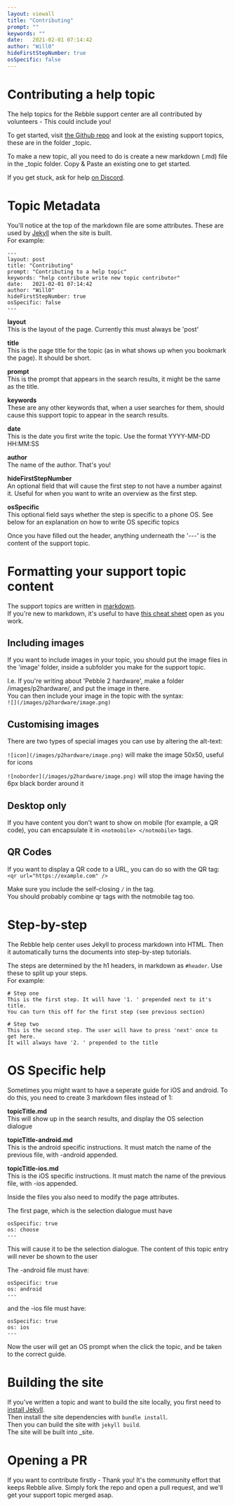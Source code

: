 ```yaml
---
layout: viewall
title: "Contributing"
prompt: ""
keywords: ""
date:   2021-02-01 07:14:42
author: "Will0"
hideFirstStepNumber: true
osSpecific: false
---
```


# Contributing a help topic

The help topics for the Rebble support center are all contributed by volunteers - This could include you!     

To get started, visit [the Github repo](https://github.com/pebble-dev/rebble-help) and look at the existing support topics, these are in the folder _topic.    

To make a new topic, all you need to do is create a new markdown (.md) file in the _topic folder. Copy & Paste an existing one to get started.   

If you get stuck, ask for help [on Discord](https://rebble.io/discord).

# Topic Metadata

You'll notice at the top of the markdown file are some attributes. These are used by [Jekyll](https://jekyllrb.com) when the site is built.   
For example:

    ---
    layout: post
    title: "Contributing"
    prompt: "Contributing to a help topic"
    keywords: "help contribute write new topic contributor"
    date:   2021-02-01 07:14:42
    author: "Will0"
    hideFirstStepNumber: true
    osSpecific: false
    ---

**layout**   
This is the layout of the page. Currently this must always be 'post'    

**title**   
This is the page title for the topic (as in what shows up when you bookmark the page). It should be short.     

**prompt**   
This is the prompt that appears in the search results, it might be the same as the title.

**keywords**   
These are any other keywords that, when a user searches for them, should cause this support topic to appear in the search results.

**date**   
This is the date you first write the topic. Use the format YYYY-MM-DD HH:MM:SS

**author**   
The name of the author. That's you!

**hideFirstStepNumber**   
An optional field that will cause the first step to not have a number against it. Useful for when you want to write an overview as the first step.

**osSpecific**   
This optional field says whether the step is specific to a phone OS. See below for an explanation on how to write OS specific topics

Once you have filled out the header, anything underneath the '---' is the content of the support topic.
    

# Formatting your support topic content

The support topics are written in [markdown](https://en.wikipedia.org/wiki/Markdown).    
If you're new to markdown, it's useful to have [this cheat sheet](https://github.com/adam-p/markdown-here/wiki/Markdown-Cheatsheet) open as you work. 

## Including images

If you want to include images in your topic, you should put the image files in the 'image' folder, inside a subfolder you make for the support topic.    

I.e. If you're writing about 'Pebble 2 hardware', make a folder /images/p2hardware/, and put the image in there.   
You can then include your image in the topic with the syntax:   
`![](/images/p2hardware/image.png)`

## Customising images

There are two types of special images you can use by altering the alt-text:

`![icon](/images/p2hardware/image.png)` will make the image 50x50, useful for icons

`![noborder](/images/p2hardware/image.png)` will stop the image having the 6px black border around it

## Desktop only

If you have content you don't want to show on mobile (for example, a QR code), you can encapsulate it in `<notmobile> </notmobile>` tags.

## QR Codes

If you want to display a QR code to a URL, you can do so with the QR tag:    
`<qr url="https://example.com" />`

Make sure you include the self-closing `/` in the tag.   
You should probably combine qr tags with the notmobile tag too.

# Step-by-step

The Rebble help center uses Jekyll to process markdown into HTML. Then it automatically turns the documents into step-by-step tutorials.

The steps are determined by the h1 headers, in markdown as `#header`. Use these to split up your steps.    
For example:

    # Step one
    This is the first step. It will have '1. ' prepended next to it's title. 
    You can turn this off for the first step (see previous section)

    # Step two
    This is the second step. The user will have to press 'next' once to get here.
    It will always have '2. ' prepended to the title

# OS Specific help

Sometimes you might want to have a seperate guide for iOS and android. To do this, you need to create 3 markdown files instead of 1:

**topicTitle.md**   
This will show up in the search results, and display the OS selection dialogue

**topicTitle-android.md**   
This is the android specific instructions. It must match the name of the previous file, with -android appended.

**topicTitle-ios.md**   
This is the iOS specific instructions. It must match the name of the previous file, with -ios appended.

Inside the files you also need to modify the page attributes.

The first page, which is the selection dialogue must have 

    
    osSpecific: true
    os: choose
    ---

This will cause it to be the selection dialogue. The content of this topic entry will never be shown to the user

The -android file must have:


    osSpecific: true
    os: android
    ---

and the -ios file must have:

    
    osSpecific: true
    os: ios
    ---

Now the user will get an OS prompt when the click the topic, and be taken to the correct guide.

# Building the site

If you've written a topic and want to build the site locally, you first need to [install Jekyll](https://jekyllrb.com/docs/installation/).   
Then install the site dependencies with `bundle install`.   
Then you can build the site with `jekyll build`.   
The site will be built into _site.

# Opening a PR

If you want to contribute firstly - Thank you! It's the community effort that keeps Rebble alive. Simply fork the repo and open a pull request, and we'll get your support topic merged asap.




